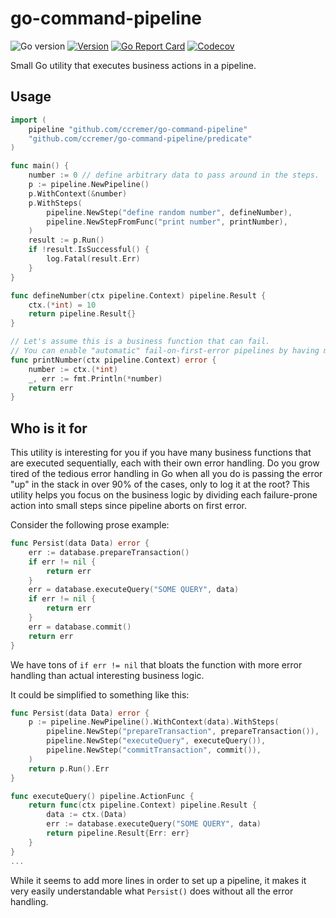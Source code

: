 # go-command-pipeline

![Go version](https://img.shields.io/github/go-mod/go-version/ccremer/go-command-pipeline)
[![Version](https://img.shields.io/github/v/release/ccremer/go-command-pipeline)][releases]
[![Go Report Card](https://goreportcard.com/badge/github.com/ccremer/go-command-pipeline)][goreport]
[![Codecov](https://img.shields.io/codecov/c/github/ccremer/go-command-pipeline?token=XGOC4XUMJ5)][codecov]

Small Go utility that executes business actions in a pipeline.

## Usage

```go
import (
    pipeline "github.com/ccremer/go-command-pipeline"
    "github.com/ccremer/go-command-pipeline/predicate"
)

func main() {
    number := 0 // define arbitrary data to pass around in the steps.
	p := pipeline.NewPipeline()
	p.WithContext(&number)
	p.WithSteps(
		pipeline.NewStep("define random number", defineNumber),
		pipeline.NewStepFromFunc("print number", printNumber),
	)
	result := p.Run()
	if !result.IsSuccessful() {
		log.Fatal(result.Err)
	}
}

func defineNumber(ctx pipeline.Context) pipeline.Result {
	ctx.(*int) = 10
	return pipeline.Result{}
}

// Let's assume this is a business function that can fail.
// You can enable "automatic" fail-on-first-error pipelines by having more small functions that return errors.
func printNumber(ctx pipeline.Context) error {
    number := ctx.(*int)
	_, err := fmt.Println(*number)
	return err
}
```

## Who is it for

This utility is interesting for you if you have many business functions that are executed sequentially, each with their own error handling.
Do you grow tired of the tedious error handling in Go when all you do is passing the error "up" in the stack in over 90% of the cases, only to log it at the root?
This utility helps you focus on the business logic by dividing each failure-prone action into small steps since pipeline aborts on first error.

Consider the following prose example:
```go
func Persist(data Data) error {
    err := database.prepareTransaction()
    if err != nil {
        return err
    }
    err = database.executeQuery("SOME QUERY", data)
    if err != nil {
        return err
    }
    err = database.commit()
    return err
}
```
We have tons of `if err != nil` that bloats the function with more error handling than actual interesting business logic.

It could be simplified to something like this:
```go
func Persist(data Data) error {
    p := pipeline.NewPipeline().WithContext(data).WithSteps(
        pipeline.NewStep("prepareTransaction", prepareTransaction()),
        pipeline.NewStep("executeQuery", executeQuery()),
        pipeline.NewStep("commitTransaction", commit()),
    )
    return p.Run().Err
}

func executeQuery() pipeline.ActionFunc {
	return func(ctx pipeline.Context) pipeline.Result {
	    data := ctx.(Data)
        err := database.executeQuery("SOME QUERY", data)
        return pipeline.Result{Err: err}
	}
}
...
```
While it seems to add more lines in order to set up a pipeline, it makes it very easily understandable what `Persist()` does without all the error handling.

[releases]: https://github.com/ccremer/go-command-pipeline/releases
[codecov]: https://app.codecov.io/gh/ccremer/go-command-pipeline
[goreport]: https://goreportcard.com/report/github.com/ccremer/go-command-pipeline
